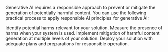Generative AI requires a responsible approach to prevent or mitigate the generation of potentially harmful content. You can use the following practical process to apply responsible AI principles for generative AI:

Identify potential harms relevant for your solution.
Measure the presence of harms when your system is used.
Implement mitigation of harmful content generation at multiple levels of your solution.
Deploy your solution with adequate plans and preparations for responsible operation.